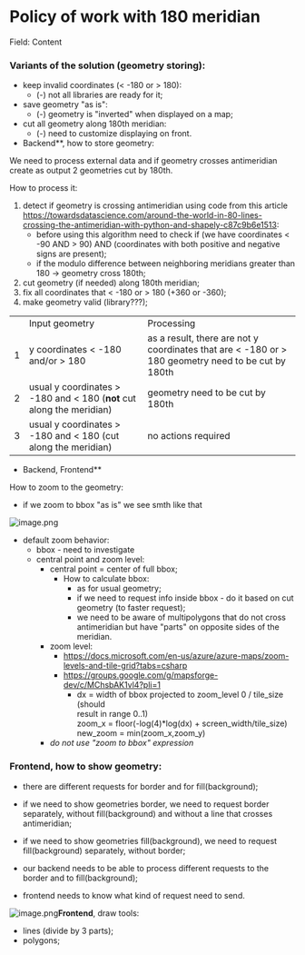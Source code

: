 # Policy of work with 180 meridian

Field: Content

### **Variants of the solution (geometry storing):**
* keep invalid coordinates (< -180 or > 180):
  * (-) not all libraries are ready for it;
* save geometry "as is":
  * (-) geometry is "inverted" when displayed on a map;
* cut all geometry along 180th meridian:
  * (-) need to customize displaying on front.
* Backend**, how to store geometry:

We need to process external data and if geometry crosses antimeridian create as output 2 geometries cut by 180th.

How to process it:

1. detect if geometry is crossing antimeridian using code from this article <https://towardsdatascience.com/around-the-world-in-80-lines-crossing-the-antimeridian-with-python-and-shapely-c87c9b6e1513>:
   * before using this algorithm need to check if (we have coordinates < -90 AND > 90) AND (coordinates with both positive and negative signs are present);
   * if the modulo difference between neighboring meridians greater than 180 → geometry cross 180th;
2. cut geometry (if needed) along 180th meridian;
3. fix all coordinates that  < -180 or > 180 (+360 or -360);
4. make geometry valid (library???);

|     |     |     |
| --- | --- | --- |
|  | Input geometry | Processing |
| 1 | y coordinates < -180 and/or > 180 | as a result, there are not y coordinates that are < -180 or > 180 geometry need to be cut by 180th |
| 2 | usual y coordinates > -180 and < 180 (**not** cut along the meridian) | geometry need to be cut by 180th |
| 3 | usual y coordinates > -180 and < 180 (cut along the meridian) | no actions required |
* Backend, Frontend**

How to zoom to the geometry:
* if we zoom to bbox "as is" we see smth like that

![image.png](https://kontur.fibery.io/api/files/f0543350-f129-48a8-a37a-76e25a2f5fe1#width=1338&height=656 "")
* default zoom behavior:
  * bbox - need to investigate
  * central point and zoom level:
    * central point = center of full bbox;
      * How to calculate bbox:
        * as for usual geometry;
        * if we need to request info inside bbox - do it based on cut geometry (to faster request);
        * we need to be aware of multipolygons that do not cross antimeridian but have "parts" on opposite sides of the meridian.
    * zoom level:
      * <https://docs.microsoft.com/en-us/azure/azure-maps/zoom-levels-and-tile-grid?tabs=csharp>
      * <https://groups.google.com/g/mapsforge-dev/c/MChsbAK1vl4?pli=1> 
        * dx = width of bbox projected to zoom_level 0 / tile_size (should\
          result in range 0..1)\
          zoom_x = floor(-log(4)\*log(dx) + screen_width/tile_size)\
          new_zoom = min(zoom_x,zoom_y)
    * *do not use "zoom to bbox" expression*

### **Frontend**, how to show geometry:
* there are different requests for border and for fill(background);

* if we need to show geometries border, we need to request border separately, without fill(background) and without a line that crosses antimeridian;
* if we need to show geometries fill(background), we need to request fill(background) separately, without border;
* our backend needs to be able to process different requests to the border and to fill(background);
* frontend needs to know what kind of request need to send.

![image.png](https://kontur.fibery.io/api/files/85c12bcc-aa24-44ea-b479-3607dd07dd6f#width=615&height=400 "")**Frontend**, draw tools:
* lines (divide by 3 parts);
* polygons;
